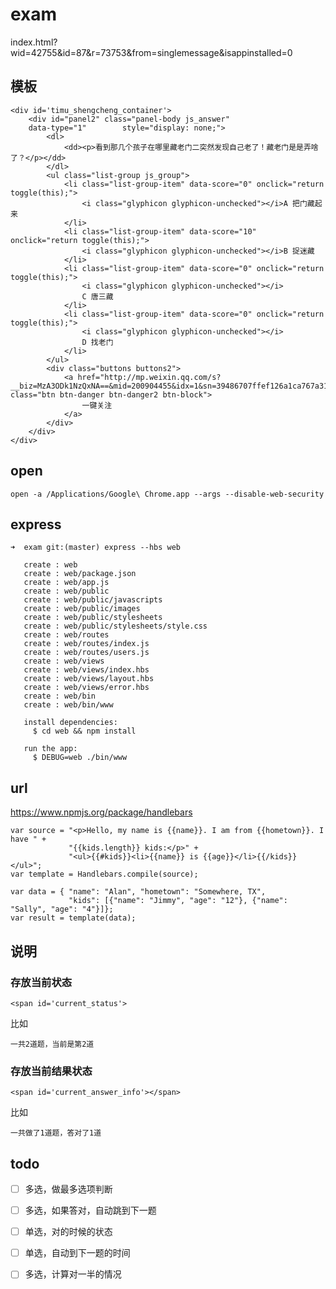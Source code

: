 exam
====


index.html?wid=42755&id=87&r=73753&from=singlemessage&isappinstalled=0


## 模板

	<div id='timu_shengcheng_container'> 
		<div id="panel2" class="panel-body js_answer"
		data-type="1"		 style="display: none;">
		    <dl>
				<dd><p>看到那几个孩子在哪里藏老门二突然发现自己老了！藏老门是是弄啥了？</p></dd>				
		    </dl>
		    <ul class="list-group js_group">
				<li class="list-group-item" data-score="0" onclick="return toggle(this);">
					<i class="glyphicon glyphicon-unchecked"></i>A 把门藏起来
				</li>				
				<li class="list-group-item" data-score="10" onclick="return toggle(this);">
					<i class="glyphicon glyphicon-unchecked"></i>B 捉迷藏
				</li>				
				<li class="list-group-item" data-score="0" onclick="return toggle(this);">
					<i class="glyphicon glyphicon-unchecked"></i>
					C 唐三藏
				</li>				
				<li class="list-group-item" data-score="0" onclick="return toggle(this);">
					<i class="glyphicon glyphicon-unchecked"></i>
					D 找老门
				</li>																												
		    </ul>
			<div class="buttons buttons2">
		        <a href="http://mp.weixin.qq.com/s?__biz=MzA3ODk1NzQxNA==&mid=200904455&idx=1&sn=39486707ffef126a1ca767a319713dad#rd" class="btn btn-danger btn-danger2 btn-block"> 
					一键关注
				</a>
		    </div>        
		</div>
	</div>
	
	
## open

	open -a /Applications/Google\ Chrome.app --args --disable-web-security



## express 

	➜  exam git:(master) express --hbs web

	   create : web
	   create : web/package.json
	   create : web/app.js
	   create : web/public
	   create : web/public/javascripts
	   create : web/public/images
	   create : web/public/stylesheets
	   create : web/public/stylesheets/style.css
	   create : web/routes
	   create : web/routes/index.js
	   create : web/routes/users.js
	   create : web/views
	   create : web/views/index.hbs
	   create : web/views/layout.hbs
	   create : web/views/error.hbs
	   create : web/bin
	   create : web/bin/www

	   install dependencies:
	     $ cd web && npm install

	   run the app:
	     $ DEBUG=web ./bin/www
	 
	 
## url

https://www.npmjs.org/package/handlebars

	var source = "<p>Hello, my name is {{name}}. I am from {{hometown}}. I have " +
	             "{{kids.length}} kids:</p>" +
	             "<ul>{{#kids}}<li>{{name}} is {{age}}</li>{{/kids}}</ul>";
	var template = Handlebars.compile(source);

	var data = { "name": "Alan", "hometown": "Somewhere, TX",
	             "kids": [{"name": "Jimmy", "age": "12"}, {"name": "Sally", "age": "4"}]};
	var result = template(data);




## 说明

### 存放当前状态

	<span id='current_status'>

比如
	
	一共2道题，当前是第2道
	
### 存放当前结果状态

	<span id='current_answer_info'></span>

比如

	一共做了1道题，答对了1道
	
	
## todo

- [ ] 多选，做最多选项判断
- [ ] 多选，如果答对，自动跳到下一题
- [ ] 单选，对的时候的状态
- [ ] 单选，自动到下一题的时间
- [ ] 多选，计算对一半的情况
 
